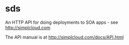 sds
===

An HTTP API for doing deployments to SOA apps - see http://simplcloud.com

The API manual is at http://simplcloud.com/docs/API.html

